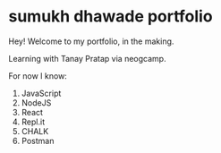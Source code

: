 # sumukh dhawade portfolio

Hey! Welcome to my portfolio, in the making.

Learning with Tanay Pratap via neogcamp.

For now I know:
1. JavaScript
2. NodeJS
3. React
4. Repl.it
5. CHALK
6. Postman
